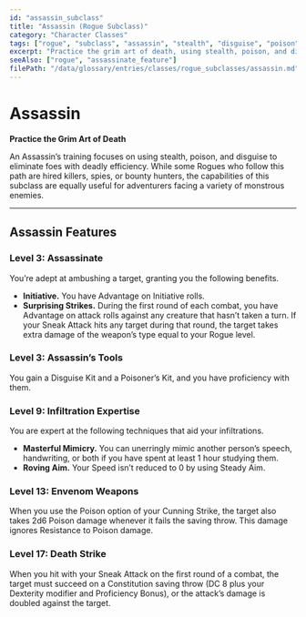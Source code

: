 ```yaml
---
id: "assassin_subclass"
title: "Assassin (Rogue Subclass)"
category: "Character Classes"
tags: ["rogue", "subclass", "assassin", "stealth", "disguise", "poison"]
excerpt: "Practice the grim art of death, using stealth, poison, and disguise to eliminate foes with deadly efficiency."
seeAlso: ["rogue", "assassinate_feature"]
filePath: "/data/glossary/entries/classes/rogue_subclasses/assassin.md"
---
```

# Assassin

**Practice the Grim Art of Death**

An Assassin’s training focuses on using stealth, poison, and disguise to eliminate foes with deadly efficiency. While some Rogues who follow this path are hired killers, spies, or bounty hunters, the capabilities of this subclass are equally useful for adventurers facing a variety of monstrous enemies.

---
## Assassin Features

### Level 3: Assassinate
You’re adept at ambushing a target, granting you the following benefits.
*   **Initiative.** You have <span data-term-id="advantage" class="glossary-term-link-from-markdown">Advantage</span> on <span data-term-id="initiative" class="glossary-term-link-from-markdown">Initiative</span> rolls.
*   **Surprising Strikes.** During the first round of each combat, you have <span data-term-id="advantage" class="glossary-term-link-from-markdown">Advantage</span> on <span data-term-id="attack_roll" class="glossary-term-link-from-markdown">attack rolls</span> against any creature that hasn’t taken a turn. If your Sneak Attack hits any target during that round, the target takes extra damage of the weapon’s type equal to your Rogue level.

### Level 3: Assassin’s Tools
You gain a <span data-term-id="disguise_kit" class="glossary-term-link-from-markdown">Disguise Kit</span> and a <span data-term-id="poisoner's_kit" class="glossary-term-link-from-markdown">Poisoner’s Kit</span>, and you have <span data-term-id="proficiency" class="glossary-term-link-from-markdown">proficiency</span> with them.

### Level 9: Infiltration Expertise
You are expert at the following techniques that aid your infiltrations.
*   **Masterful Mimicry.** You can unerringly mimic another person’s speech, handwriting, or both if you have spent at least 1 hour studying them.
*   **Roving Aim.** Your <span data-term-id="speed" class="glossary-term-link-from-markdown">Speed</span> isn’t reduced to 0 by using Steady Aim.

### Level 13: Envenom Weapons
When you use the Poison option of your Cunning Strike, the target also takes 2d6 <span data-term-id="poison_damage" class="glossary-term-link-from-markdown">Poison damage</span> whenever it fails the <span data-term-id="saving_throw" class="glossary-term-link-from-markdown">saving throw</span>. This damage ignores <span data-term-id="resistance" class="glossary-term-link-from-markdown">Resistance</span> to <span data-term-id="poison_damage" class="glossary-term-link-from-markdown">Poison damage</span>.

### Level 17: Death Strike
When you hit with your Sneak Attack on the first round of a combat, the target must succeed on a <span data-term-id="constitution" class="glossary-term-link-from-markdown">Constitution</span> <span data-term-id="saving_throw" class="glossary-term-link-from-markdown">saving throw</span> (DC 8 plus your Dexterity modifier and <span data-term-id="proficiency_bonus" class="glossary-term-link-from-markdown">Proficiency Bonus</span>), or the <span data-term-id="attack_action" class="glossary-term-link-from-markdown">attack</span>’s damage is doubled against the target.
